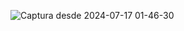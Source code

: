 
![Captura desde 2024-07-17 01-46-30](https://github.com/user-attachments/assets/8ed4ae0b-b4c9-41be-b490-d4b5555c166e)
